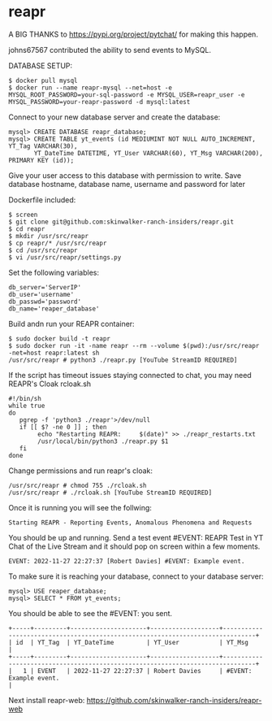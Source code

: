 # reapr

A BIG THANKS to https://pypi.org/project/pytchat/ for making this happen.

johns67567 contributed the ability to send events to MySQL.

DATABASE SETUP:
```
$ docker pull mysql
$ docker run --name reapr-mysql --net=host -e MYSQL_ROOT_PASSWORD=your-sql-password -e MYSQL_USER=reapr_user -e MYSQL_PASSWORD=your-reapr-password -d mysql:latest
```
Connect to your new database server and create the database:
```
mysql> CREATE DATABASE reapr_database;
mysql> CREATE TABLE yt_events (id MEDIUMINT NOT NULL AUTO_INCREMENT, YT_Tag VARCHAR(30),
       YT_DateTime DATETIME, YT_User VARCHAR(60), YT_Msg VARCHAR(200), PRIMARY KEY (id));
```
Give your user access to this database with permission to write.
Save database hostname, database name, username and password for later

Dockerfile included:
```
$ screen
$ git clone git@github.com:skinwalker-ranch-insiders/reapr.git
$ cd reapr
$ mkdir /usr/src/reapr
$ cp reapr/* /usr/src/reapr
$ cd /usr/src/reapr
$ vi /usr/src/reapr/settings.py
```

Set the following variables:
```
db_server='ServerIP'
db_user='username'
db_passwd='password'
db_name='reaper_database'
```
Build andn run your REAPR container:
```
$ sudo docker build -t reapr
$ sudo docker run -it -name reapr --rm --volume $(pwd):/usr/src/reapr -net=host reapr:latest sh
/usr/src/reapr # python3 ./reapr.py [YouTube StreamID REQUIRED]
```
If the script has timeout issues staying connected to chat, you may need REAPR's Cloak
rcloak.sh
```
#!/bin/sh
while true
do
   pgrep -f 'python3 ./reapr'>/dev/null
   if [[ $? -ne 0 ]] ; then
        echo "Restarting REAPR:     $(date)" >> ./reapr_restarts.txt
        /usr/local/bin/python3 ./reapr.py $1
   fi
done
```
Change permissions and run reapr's cloak:
```
/usr/src/reapr # chmod 755 ./rcloak.sh
/usr/src/reapr # ./rcloak.sh [YouTube StreamID REQUIRED]
```
Once it is running you will see the follwing:
```
Starting REAPR - Reporting Events, Anomalous Phenomena and Requests
```
You should be up and running. Send a test event #EVENT: REAPR Test in YT Chat
of the Live Stream and it should pop on screen within a few moments.
```
EVENT: 2022-11-27 22:27:37 [Robert Davies] #EVENT: Example event.
```
To make sure it is reaching your database, connect to your database server:
```
mysql> USE reaper_database;
mysql> SELECT * FROM yt_events;
```
You should be able to see the #EVENT: you sent.
```
+-----+---------+---------------------+-------------------+-------------------------------------------------------------------------------+
| id  | YT_Tag  | YT_DateTime         | YT_User           | YT_Msg                                                                        |
+-----+---------+---------------------+-------------------+-------------------------------------------------------------------------------+
|   1 | EVENT   | 2022-11-27 22:27:37 | Robert Davies     | #EVENT: Example event.                                                        |
```
Next install reapr-web: https://github.com/skinwalker-ranch-insiders/reapr-web
